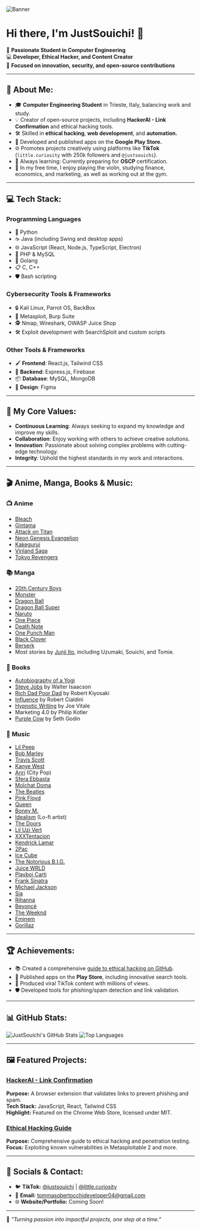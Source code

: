 ![Banner](https://i.pinimg.com/originals/48/06/28/4806281eb51778bda242a5bb90284a97.jpg)

# Hi there, I'm JustSouichi! 👋

🚀 **Passionate Student in Computer Engineering**  
💻 **Developer, Ethical Hacker, and Content Creator**  
🎯 **Focused on innovation, security, and open-source contributions**

---

## 🌟 About Me:

- 🎓 **Computer Engineering Student** in Trieste, Italy, balancing work and study.
- 💡 Creator of open-source projects, including **HackerAI - Link Confirmation** and ethical hacking tools.
- 🛠️ Skilled in **ethical hacking**, **web development**, and **automation.**
- 📱 Developed and published apps on the **Google Play Store.**
- 🌐 Promotes projects creatively using platforms like **TikTok** (`little.curiosity` with 250k followers and `@justsouichi`).
- 🧠 Always learning: Currently preparing for **OSCP** certification.
- 🎻 In my free time, I enjoy playing the violin, studying finance, economics, and marketing, as well as working out at the gym.

---

## 💻 Tech Stack:

### **Programming Languages**
- 🐍 Python  
- ☕ Java (including Swing and desktop apps)  
- 🌐 JavaScript (React, Node.js, TypeScript, Electron)  
- 💾 PHP & MySQL  
- 🚀 Golang  
- 📋 C, C++  
- 🛡️ Bash scripting

### **Cybersecurity Tools & Frameworks**
- 🔒 Kali Linux, Parrot OS, BackBox  
- 📜 Metasploit, Burp Suite  
- 🕵️ Nmap, Wireshark, OWASP Juice Shop  
- 🛠️ Exploit development with SearchSploit and custom scripts

### **Other Tools & Frameworks**
- 🖌️ **Frontend**: React.js, Tailwind CSS  
- 🔧 **Backend**: Express.js, Firebase  
- 📦 **Database**: MySQL, MongoDB  
- 🎨 **Design**: Figma

---

## 🌟 My Core Values:

- **Continuous Learning**: Always seeking to expand my knowledge and improve my skills.
- **Collaboration**: Enjoy working with others to achieve creative solutions.
- **Innovation**: Passionate about solving complex problems with cutting-edge technology.
- **Integrity**: Uphold the highest standards in my work and interactions.

---

## 🎬 Anime, Manga, Books & Music:

### 📺 **Anime**
- [Bleach](https://en.wikipedia.org/wiki/Bleach_(TV_series))
- [Gintama](https://en.wikipedia.org/wiki/Gintama)
- [Attack on Titan](https://en.wikipedia.org/wiki/Attack_on_Titan)
- [Neon Genesis Evangelion](https://en.wikipedia.org/wiki/Neon_Genesis_Evangelion)
- [Kakegurui](https://en.wikipedia.org/wiki/Kakegurui)
- [Vinland Saga](https://en.wikipedia.org/wiki/Vinland_Saga_(TV_series))
- [Tokyo Revengers](https://en.wikipedia.org/wiki/Tokyo_Revengers)

### 📚 **Manga**
- [20th Century Boys](https://en.wikipedia.org/wiki/20th_Century_Boys)
- [Monster](https://en.wikipedia.org/wiki/Monster_(manga))
- [Dragon Ball](https://en.wikipedia.org/wiki/Dragon_Ball)
- [Dragon Ball Super](https://en.wikipedia.org/wiki/Dragon_Ball_Super)
- [Naruto](https://en.wikipedia.org/wiki/Naruto)
- [One Piece](https://en.wikipedia.org/wiki/One_Piece)
- [Death Note](https://en.wikipedia.org/wiki/Death_Note)
- [One Punch Man](https://en.wikipedia.org/wiki/One-Punch_Man)
- [Black Clover](https://en.wikipedia.org/wiki/Black_Clover)
- [Berserk](https://en.wikipedia.org/wiki/Berserk_(manga))
- Most stories by [Junji Ito](https://en.wikipedia.org/wiki/Junji_Ito), including Uzumaki, Souichi, and Tomie.

### 📖 **Books**
- [Autobiography of a Yogi](https://en.wikipedia.org/wiki/Autobiography_of_a_Yogi)
- [Steve Jobs](https://en.wikipedia.org/wiki/Steve_Jobs_(book)) by Walter Isaacson
- [Rich Dad Poor Dad](https://en.wikipedia.org/wiki/Rich_Dad_Poor_Dad) by Robert Kiyosaki
- [Influence](https://en.wikipedia.org/wiki/Influence:_The_Psychology_of_Persuasion) by Robert Cialdini
- [Hypnotic Writing](https://www.goodreads.com/book/show/128926.Hypnotic_Writing) by Joe Vitale
- Marketing 4.0 by Philip Kotler
- [Purple Cow](https://en.wikipedia.org/wiki/Purple_Cow) by Seth Godin

### 🎵 **Music**
- [Lil Peep](https://en.wikipedia.org/wiki/Lil_Peep)
- [Bob Marley](https://en.wikipedia.org/wiki/Bob_Marley)
- [Travis Scott](https://en.wikipedia.org/wiki/Travis_Scott)
- [Kanye West](https://en.wikipedia.org/wiki/Kanye_West)
- [Anri](https://en.wikipedia.org/wiki/Anri_(singer)) (City Pop)
- [Sfera Ebbasta](https://en.wikipedia.org/wiki/Sfera_Ebbasta)
- [Molchat Doma](https://en.wikipedia.org/wiki/Molchat_Doma)
- [The Beatles](https://en.wikipedia.org/wiki/The_Beatles)
- [Pink Floyd](https://en.wikipedia.org/wiki/Pink_Floyd)
- [Queen](https://en.wikipedia.org/wiki/Queen_(band))
- [Boney M.](https://en.wikipedia.org/wiki/Boney_M.)
- [Idealism](https://genius.com/artists/Idealism) (Lo-fi artist)
- [The Doors](https://en.wikipedia.org/wiki/The_Doors)
- [Lil Uzi Vert](https://en.wikipedia.org/wiki/Lil_Uzi_Vert)
- [XXXTentacion](https://en.wikipedia.org/wiki/XXXTentacion)
- [Kendrick Lamar](https://en.wikipedia.org/wiki/Kendrick_Lamar)
- [2Pac](https://en.wikipedia.org/wiki/Tupac_Shakur)
- [Ice Cube](https://en.wikipedia.org/wiki/Ice_Cube)
- [The Notorious B.I.G.](https://en.wikipedia.org/wiki/The_Notorious_B.I.G.)
- [Juice WRLD](https://en.wikipedia.org/wiki/Juice_WRLD)
- [Playboi Carti](https://en.wikipedia.org/wiki/Playboi_Carti)
- [Frank Sinatra](https://en.wikipedia.org/wiki/Frank_Sinatra)
- [Michael Jackson](https://en.wikipedia.org/wiki/Michael_Jackson)
- [Sia](https://en.wikipedia.org/wiki/Sia_(musician))
- [Rihanna](https://en.wikipedia.org/wiki/Rihanna)
- [Beyoncé](https://en.wikipedia.org/wiki/Beyonc%C3%A9)
- [The Weeknd](https://en.wikipedia.org/wiki/The_Weeknd)
- [Eminem](https://en.wikipedia.org/wiki/Eminem)
- [Gorillaz](https://en.wikipedia.org/wiki/Gorillaz)

---

## 🏆 Achievements:

- 📚 Created a comprehensive [guide to ethical hacking on GitHub](https://github.com/JustSouichi/ethical-hacking-guida-completa).
- 🌟 Published apps on the **Play Store**, including innovative search tools.
- 🎥 Produced viral TikTok content with millions of views.
- 🛡️ Developed tools for phishing/spam detection and link validation.

---

## 📊 GitHub Stats:

![JustSouichi's GitHub Stats](https://github-readme-stats.vercel.app/api?username=JustSouichi&show_icons=true&theme=radical)
![Top Languages](https://github-readme-stats.vercel.app/api/top-langs/?username=JustSouichi&layout=compact&theme=radical)

---

## 🖼️ Featured Projects:

### [HackerAI - Link Confirmation](https://github.com/JustSouichi/HackerAI)
**Purpose:** A browser extension that validates links to prevent phishing and spam.  
**Tech Stack:** JavaScript, React, Tailwind CSS  
**Highlight:** Featured on the Chrome Web Store, licensed under MIT.

### [Ethical Hacking Guide](https://github.com/JustSouichi/ethical-hacking-guida-completa)
**Purpose:** Comprehensive guide to ethical hacking and penetration testing.  
**Focus:** Exploiting known vulnerabilities in Metasploitable 2 and more.

---

## 🌌 Socials & Contact:

- 🐦 **TikTok:** [@justsouichi](https://www.tiktok.com/@justsouichi) | [@little.curiosity](https://www.tiktok.com/@little.curiosity)  
- 📧 **Email:** tommasobertocchideveloper04@gmail.com  
- 🌐 **Website/Portfolio:** Coming Soon!

---

🌟 _"Turning passion into impactful projects, one step at a time."_
